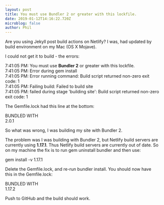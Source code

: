 ```yaml
---
layout: post
title: You must use Bundler 2 or greater with this lockfile.
date: 2019-01-12T14:16:22.720Z
microblog: false
author: Phil
---
```

Are you using Jekyll post build actions on Netlify? I was, had updated by build environment on my Mac (OS X Mojave). 

I could not get it to build - the errors:

7:41:05 PM: You must use **Bundler 2** or greater with this lockfile.<br/>
7:41:05 PM: Error during gem install<br/>
7:41:05 PM: Error running command: Build script returned non-zero exit code: 1<br/>
7:41:05 PM: Failing build: Failed to build site<br/>
7:41:05 PM: failed during stage 'building site': Build script
returned non-zero exit code: 1<br/>

The Gemfile.lock had this line at the bottom:

BUNDLED WITH<br/>
   2.0.1

So what was wrong, I was building my site with Bundler 2. 

The problem was I was building with Bundler 2, but Netlify build servers are currently using **1.17.1**. Thus Netlify build servers are currently out of date. So on my machine the fix is to run gem uninstall bundler and then use:

gem install -v 1.17.1

Delete the Gemfile.lock, and re-run bundler install. You should now have this in the Gemfile.lock:

BUNDLED WITH<br/>
   1.17.2

Push to GitHub and the build should work.
